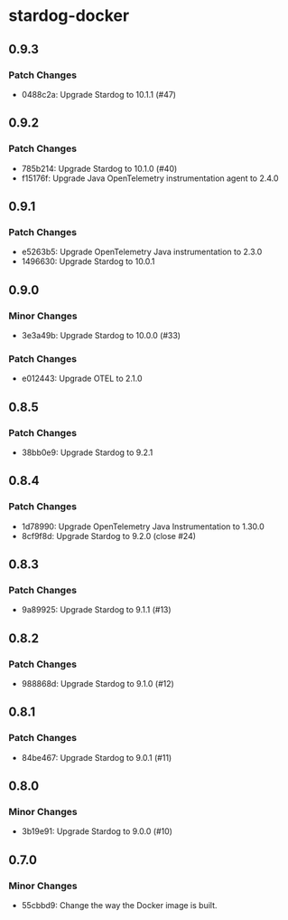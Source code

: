 # stardog-docker

## 0.9.3

### Patch Changes

- 0488c2a: Upgrade Stardog to 10.1.1 (#47)

## 0.9.2

### Patch Changes

- 785b214: Upgrade Stardog to 10.1.0 (#40)
- f15176f: Upgrade Java OpenTelemetry instrumentation agent to 2.4.0

## 0.9.1

### Patch Changes

- e5263b5: Upgrade OpenTelemetry Java instrumentation to 2.3.0
- 1496630: Upgrade Stardog to 10.0.1

## 0.9.0

### Minor Changes

- 3e3a49b: Upgrade Stardog to 10.0.0 (#33)

### Patch Changes

- e012443: Upgrade OTEL to 2.1.0

## 0.8.5

### Patch Changes

- 38bb0e9: Upgrade Stardog to 9.2.1

## 0.8.4

### Patch Changes

- 1d78990: Upgrade OpenTelemetry Java Instrumentation to 1.30.0
- 8cf9f8d: Upgrade Stardog to 9.2.0 (close #24)

## 0.8.3

### Patch Changes

- 9a89925: Upgrade Stardog to 9.1.1 (#13)

## 0.8.2

### Patch Changes

- 988868d: Upgrade Stardog to 9.1.0 (#12)

## 0.8.1

### Patch Changes

- 84be467: Upgrade Stardog to 9.0.1 (#11)

## 0.8.0

### Minor Changes

- 3b19e91: Upgrade Stardog to 9.0.0 (#10)

## 0.7.0

### Minor Changes

- 55cbbd9: Change the way the Docker image is built.
